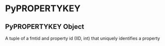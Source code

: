 # PyPROPERTYKEY

## PyPROPERTYKEY Object



A tuple of a fmtid and property id \(IID, int\) that uniquely identifies a property